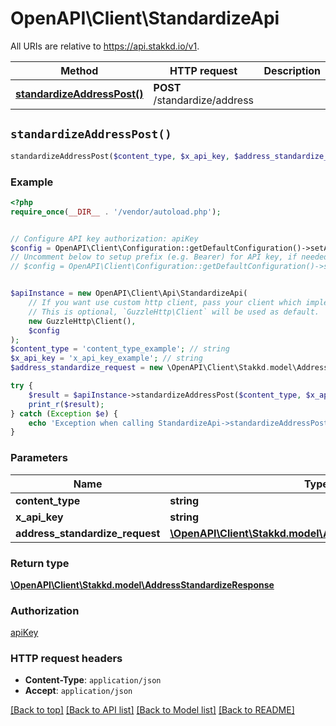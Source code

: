 # OpenAPI\Client\StandardizeApi

All URIs are relative to https://api.stakkd.io/v1.

Method | HTTP request | Description
------------- | ------------- | -------------
[**standardizeAddressPost()**](StandardizeApi.md#standardizeAddressPost) | **POST** /standardize/address | 


## `standardizeAddressPost()`

```php
standardizeAddressPost($content_type, $x_api_key, $address_standardize_request): \OpenAPI\Client\Stakkd.model\AddressStandardizeResponse
```



### Example

```php
<?php
require_once(__DIR__ . '/vendor/autoload.php');


// Configure API key authorization: apiKey
$config = OpenAPI\Client\Configuration::getDefaultConfiguration()->setApiKey('x-api-key', 'YOUR_API_KEY');
// Uncomment below to setup prefix (e.g. Bearer) for API key, if needed
// $config = OpenAPI\Client\Configuration::getDefaultConfiguration()->setApiKeyPrefix('x-api-key', 'Bearer');


$apiInstance = new OpenAPI\Client\Api\StandardizeApi(
    // If you want use custom http client, pass your client which implements `GuzzleHttp\ClientInterface`.
    // This is optional, `GuzzleHttp\Client` will be used as default.
    new GuzzleHttp\Client(),
    $config
);
$content_type = 'content_type_example'; // string
$x_api_key = 'x_api_key_example'; // string
$address_standardize_request = new \OpenAPI\Client\Stakkd.model\AddressStandardizeRequest(); // \OpenAPI\Client\Stakkd.model\AddressStandardizeRequest

try {
    $result = $apiInstance->standardizeAddressPost($content_type, $x_api_key, $address_standardize_request);
    print_r($result);
} catch (Exception $e) {
    echo 'Exception when calling StandardizeApi->standardizeAddressPost: ', $e->getMessage(), PHP_EOL;
}
```

### Parameters

Name | Type | Description  | Notes
------------- | ------------- | ------------- | -------------
 **content_type** | **string**|  |
 **x_api_key** | **string**|  |
 **address_standardize_request** | [**\OpenAPI\Client\Stakkd.model\AddressStandardizeRequest**](../Model/AddressStandardizeRequest.md)|  |

### Return type

[**\OpenAPI\Client\Stakkd.model\AddressStandardizeResponse**](../Model/AddressStandardizeResponse.md)

### Authorization

[apiKey](../../README.md#apiKey)

### HTTP request headers

- **Content-Type**: `application/json`
- **Accept**: `application/json`

[[Back to top]](#) [[Back to API list]](../../README.md#endpoints)
[[Back to Model list]](../../README.md#models)
[[Back to README]](../../README.md)
